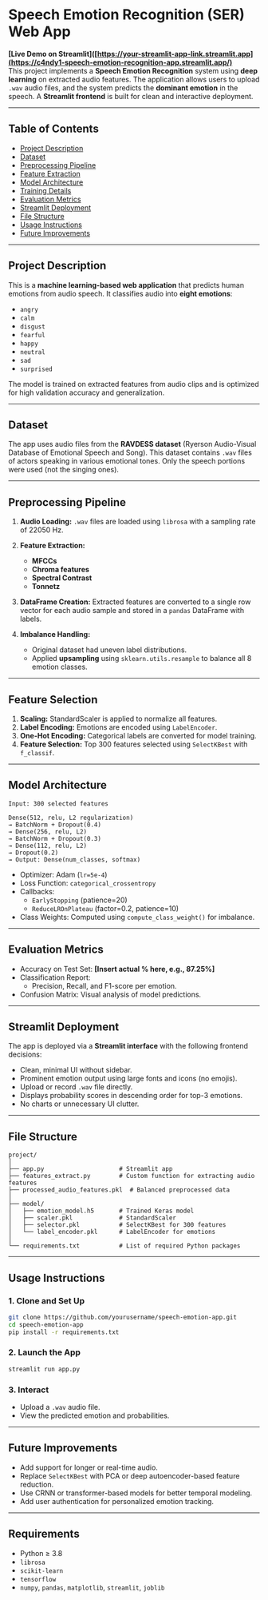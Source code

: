 
# Speech Emotion Recognition (SER) Web App
**[Live Demo on Streamlit]([https://your-streamlit-app-link.streamlit.app](https://c4ndy1-speech-emotion-recognition-app.streamlit.app/)**  
This project implements a **Speech Emotion Recognition** system using **deep learning** on extracted audio features. The application allows users to upload `.wav` audio files, and the system predicts the **dominant emotion** in the speech. A **Streamlit frontend** is built for clean and interactive deployment.

---

## Table of Contents
- [Project Description](#project-description)
- [Dataset](#dataset)
- [Preprocessing Pipeline](#preprocessing-pipeline)
- [Feature Extraction](#feature-extraction)
- [Model Architecture](#model-architecture)
- [Training Details](#training-details)
- [Evaluation Metrics](#evaluation-metrics)
- [Streamlit Deployment](#streamlit-deployment)
- [File Structure](#file-structure)
- [Usage Instructions](#usage-instructions)
- [Future Improvements](#future-improvements)

---

## Project Description

This is a **machine learning-based web application** that predicts human emotions from audio speech. It classifies audio into **eight emotions**:
- `angry`
- `calm`
- `disgust`
- `fearful`
- `happy`
- `neutral`
- `sad`
- `surprised`

The model is trained on extracted features from audio clips and is optimized for high validation accuracy and generalization.

---

## Dataset

The app uses audio files from the **RAVDESS dataset** (Ryerson Audio-Visual Database of Emotional Speech and Song). This dataset contains `.wav` files of actors speaking in various emotional tones. Only the speech portions were used (not the singing ones).

---

## Preprocessing Pipeline

1. **Audio Loading:** `.wav` files are loaded using `librosa` with a sampling rate of 22050 Hz.
2. **Feature Extraction:**
   - **MFCCs**
   - **Chroma features**
   - **Spectral Contrast**
   - **Tonnetz**
3. **DataFrame Creation:** Extracted features are converted to a single row vector for each audio sample and stored in a `pandas` DataFrame with labels.

4. **Imbalance Handling:**
   - Original dataset had uneven label distributions.
   - Applied **upsampling** using `sklearn.utils.resample` to balance all 8 emotion classes.

---

## Feature Selection

1. **Scaling:** StandardScaler is applied to normalize all features.
2. **Label Encoding:** Emotions are encoded using `LabelEncoder`.
3. **One-Hot Encoding:** Categorical labels are converted for model training.
4. **Feature Selection:** Top 300 features selected using `SelectKBest` with `f_classif`.

---

## Model Architecture

```
Input: 300 selected features

Dense(512, relu, L2 regularization)
→ BatchNorm + Dropout(0.4)
→ Dense(256, relu, L2)
→ BatchNorm + Dropout(0.3)
→ Dense(112, relu, L2)
→ Dropout(0.2)
→ Output: Dense(num_classes, softmax)
```

- Optimizer: Adam (`lr=5e-4`)
- Loss Function: `categorical_crossentropy`
- Callbacks:
  - `EarlyStopping` (patience=20)
  - `ReduceLROnPlateau` (factor=0.2, patience=10)
- Class Weights: Computed using `compute_class_weight()` for imbalance.

---

## Evaluation Metrics

- Accuracy on Test Set: **[Insert actual % here, e.g., 87.25%]**
- Classification Report:
  - Precision, Recall, and F1-score per emotion.
- Confusion Matrix: Visual analysis of model predictions.

---

## Streamlit Deployment

The app is deployed via a **Streamlit interface** with the following frontend decisions:

- Clean, minimal UI without sidebar.
- Prominent emotion output using large fonts and icons (no emojis).
- Upload or record `.wav` file directly.
- Displays probability scores in descending order for top-3 emotions.
- No charts or unnecessary UI clutter.

---

## File Structure

```
project/
│
├── app.py                     # Streamlit app
├── features_extract.py        # Custom function for extracting audio features
├── processed_audio_features.pkl  # Balanced preprocessed data
│
├── model/
│   ├── emotion_model.h5       # Trained Keras model
│   ├── scaler.pkl             # StandardScaler
│   ├── selector.pkl           # SelectKBest for 300 features
│   └── label_encoder.pkl      # LabelEncoder for emotions
│
└── requirements.txt           # List of required Python packages
```

---

## Usage Instructions

### 1. Clone and Set Up

```bash
git clone https://github.com/yourusername/speech-emotion-app.git
cd speech-emotion-app
pip install -r requirements.txt
```

### 2. Launch the App

```bash
streamlit run app.py
```

### 3. Interact

- Upload a `.wav` audio file.
- View the predicted emotion and probabilities.

---

## Future Improvements

- Add support for longer or real-time audio.
- Replace `SelectKBest` with PCA or deep autoencoder-based feature reduction.
- Use CRNN or transformer-based models for better temporal modeling.
- Add user authentication for personalized emotion tracking.

---

## Requirements

- Python ≥ 3.8
- `librosa`
- `scikit-learn`
- `tensorflow`
- `numpy`, `pandas`, `matplotlib`, `streamlit`, `joblib`
